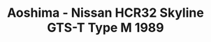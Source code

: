 ---
layout: product
title: "Aoshima - Nissan HCR32 Skyline GTS-T Type M 1989"
price: "TBA" 
desc: "N/A"
img_path: "/assets/img/AO53072.jpg"
brand: "N/A"
available: false
special_offer: false
new: false
soon: false
cat: "010000"
subcat: "013700"
subsubcat: "0N/A"
sifra: "AO53072"
popular: true
---